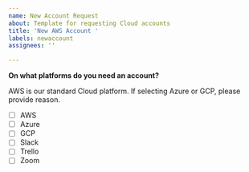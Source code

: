 ```yaml
---
name: New Account Request
about: Template for requesting Cloud accounts
title: 'New AWS Account '
labels: newaccount
assignees: ''

---
```


**On what platforms do you need an account?**

AWS is our standard Cloud platform. If selecting Azure or GCP, please provide reason.

- [ ] AWS
- [ ] Azure
- [ ] GCP
- [ ] Slack
- [ ] Trello
- [ ] Zoom
